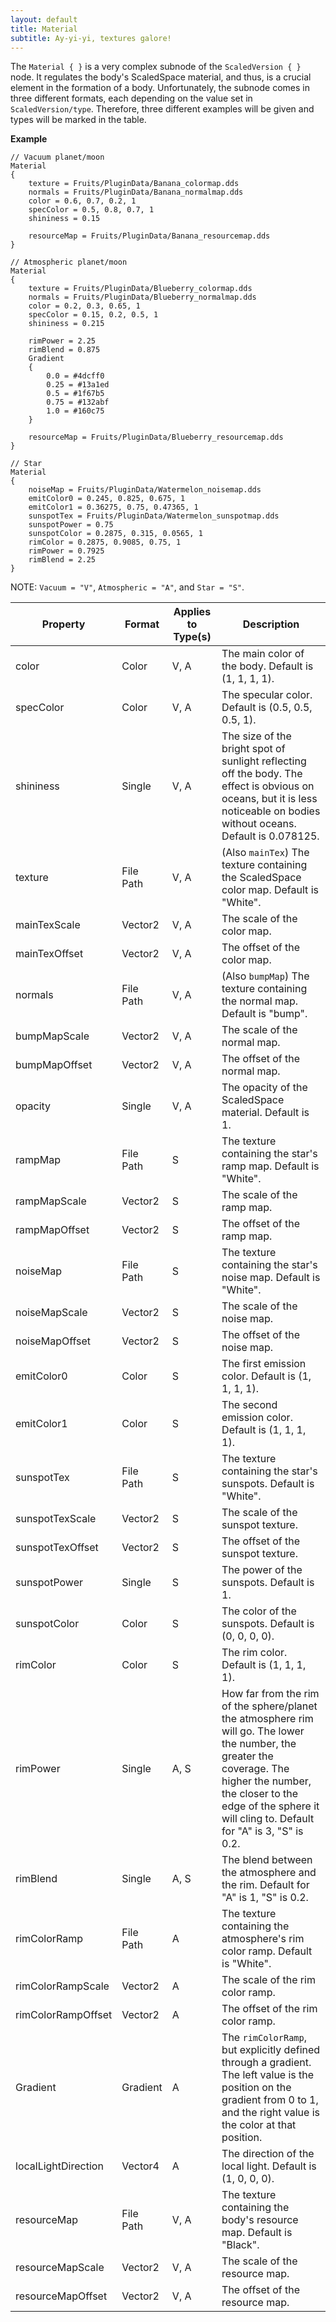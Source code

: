 ```yaml
---
layout: default
title: Material
subtitle: Ay-yi-yi, textures galore!
---
```


The `Material { }` is a very complex subnode of the `ScaledVersion { }` node. It regulates the body's ScaledSpace material, and thus, is a crucial element in the formation of a body. Unfortunately, the subnode comes in three different formats, each depending on the value set in `ScaledVersion/type`. Therefore, three different examples will be given and types will be marked in the table.

**Example**
```
// Vacuum planet/moon
Material
{
	texture = Fruits/PluginData/Banana_colormap.dds
	normals = Fruits/PluginData/Banana_normalmap.dds
	color = 0.6, 0.7, 0.2, 1
	specColor = 0.5, 0.8, 0.7, 1
	shininess = 0.15
	
	resourceMap = Fruits/PluginData/Banana_resourcemap.dds
}

// Atmospheric planet/moon
Material
{
	texture = Fruits/PluginData/Blueberry_colormap.dds
	normals = Fruits/PluginData/Blueberry_normalmap.dds
	color = 0.2, 0.3, 0.65, 1
	specColor = 0.15, 0.2, 0.5, 1
	shininess = 0.215
	
	rimPower = 2.25
	rimBlend = 0.875
	Gradient
	{
		0.0 = #4dcff0
		0.25 = #13a1ed
		0.5 = #1f67b5
		0.75 = #132abf
		1.0 = #160c75
	}
	
	resourceMap = Fruits/PluginData/Blueberry_resourcemap.dds
}

// Star
Material
{
	noiseMap = Fruits/PluginData/Watermelon_noisemap.dds
	emitColor0 = 0.245, 0.825, 0.675, 1
	emitColor1 = 0.36275, 0.75, 0.47365, 1
	sunspotTex = Fruits/PluginData/Watermelon_sunspotmap.dds
	sunspotPower = 0.75
	sunspotColor = 0.2875, 0.315, 0.0565, 1
	rimColor = 0.2875, 0.9085, 0.75, 1
	rimPower = 0.7925
	rimBlend = 2.25
}
```

NOTE: `Vacuum = "V"`, `Atmospheric = "A"`, and `Star = "S"`.

|Property|Format|Applies to Type(s)|Description|
|--------|------|------------------|-----------|
|color|Color|V, A|The main color of the body. Default is (1, 1, 1, 1).|
|specColor|Color|V, A|The specular color. Default is (0.5, 0.5, 0.5, 1).|
|shininess|Single|V, A|The size of the bright spot of sunlight reflecting off the body. The effect is obvious on oceans, but it is less noticeable on bodies without oceans. Default is 0.078125.|
|texture|File Path|V, A|(Also `mainTex`) The texture containing the ScaledSpace color map. Default is "White".|
|mainTexScale|Vector2|V, A|The scale of the color map.|
|mainTexOffset|Vector2|V, A|The offset of the color map.|
|normals|File Path|V, A|(Also `bumpMap`) The texture containing the normal map. Default is "bump".|
|bumpMapScale|Vector2|V, A|The scale of the normal map.|
|bumpMapOffset|Vector2|V, A|The offset of the normal map.|
|opacity|Single|V, A|The opacity of the ScaledSpace material. Default is 1.|
|rampMap|File Path|S|The texture containing the star's ramp map. Default is "White".|
|rampMapScale|Vector2|S|The scale of the ramp map.|
|rampMapOffset|Vector2|S|The offset of the ramp map.|
|noiseMap|File Path|S|The texture containing the star's noise map. Default is "White".|
|noiseMapScale|Vector2|S|The scale of the noise map.|
|noiseMapOffset|Vector2|S|The offset of the noise map.|
|emitColor0|Color|S|The first emission color. Default is (1, 1, 1, 1).|
|emitColor1|Color|S|The second emission color. Default is (1, 1, 1, 1).|
|sunspotTex|File Path|S|The texture containing the star's sunspots. Default is "White".|
|sunspotTexScale|Vector2|S|The scale of the sunspot texture.|
|sunspotTexOffset|Vector2|S|The offset of the sunspot texture.|
|sunspotPower|Single|S|The power of the sunspots. Default is 1.|
|sunspotColor|Color|S|The color of the sunspots. Default is (0, 0, 0, 0).|
|rimColor|Color|S|The rim color. Default is (1, 1, 1, 1).|
|rimPower|Single|A, S|How far from the rim of the sphere/planet the atmosphere rim will go. The lower the number, the greater the coverage. The higher the number, the closer to the edge of the sphere it will cling to. Default for "A" is 3, "S" is 0.2.|
|rimBlend|Single|A, S|The blend between the atmosphere and the rim. Default for "A" is 1, "S" is 0.2.|
|rimColorRamp|File Path|A|The texture containing the atmosphere's rim color ramp. Default is "White".|
|rimColorRampScale|Vector2|A|The scale of the rim color ramp.|
|rimColorRampOffset|Vector2|A|The offset of the rim color ramp.|
|Gradient|Gradient|A|The `rimColorRamp`, but explicitly defined through a gradient. The left value is the position on the gradient from 0 to 1, and the right value is the color at that position.|
|localLightDirection|Vector4|A|The direction of the local light. Default is (1, 0, 0, 0).|
|resourceMap|File Path|V, A|The texture containing the body's resource map. Default is "Black".|
|resourceMapScale|Vector2|V, A|The scale of the resource map.|
|resourceMapOffset|Vector2|V, A|The offset of the resource map.|
